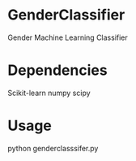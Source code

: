# GenderClassifier
Gender Machine Learning Classifier
# Dependencies
Scikit-learn
numpy
scipy
# Usage
python genderclasssifer.py
